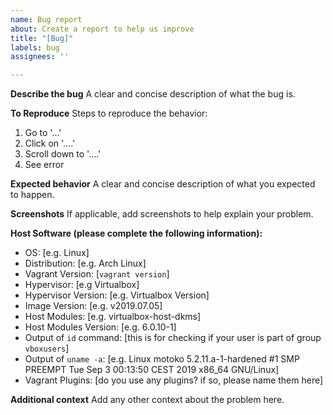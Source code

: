```yaml
---
name: Bug report
about: Create a report to help us improve
title: "[Bug]"
labels: bug
assignees: ''

---
```


**Describe the bug**
A clear and concise description of what the bug is.

**To Reproduce**
Steps to reproduce the behavior:
1. Go to '...'
2. Click on '....'
3. Scroll down to '....'
4. See error

**Expected behavior**
A clear and concise description of what you expected to happen.

**Screenshots**
If applicable, add screenshots to help explain your problem.

**Host Software (please complete the following information):**
 - OS: [e.g. Linux]
 - Distribution: [e.g. Arch Linux]
 - Vagrant Version: [`vagrant version`]
 - Hypervisor: [e.g Virtualbox]
 - Hypervisor Version: [e.g. Virtualbox Version]
 - Image Version: [e.g. v2019.07.05]
 - Host Modules: [e.g. virtualbox-host-dkms]
 - Host Modules Version: [e.g. 6.0.10-1]
 - Output of `id` command: [this is for checking if your user is part of group `vboxusers`]
 - Output of `uname -a`: [e.g. Linux motoko 5.2.11.a-1-hardened #1 SMP PREEMPT Tue Sep 3 00:13:50 CEST 2019 x86_64 GNU/Linux]
 - Vagrant Plugins: [do you use any plugins? if so, please name them here]

**Additional context**
Add any other context about the problem here.
